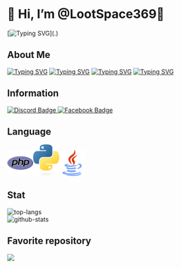 # 👋 Hi, I’m @LootSpace369🌴
[![Typing SVG](https://readme-typing-svg.herokuapp.com/?lines=print("LET+ME+COOK+🐧"))](.)

## About Me
[![Typing SVG](https://readme-typing-svg.herokuapp.com/?lines=•+👉+Vocative:+he/him)](.)
[![Typing SVG](https://readme-typing-svg.herokuapp.com/?lines=•+📫+How+to+reach+me?:+please+message+me)](.)
[![Typing SVG](https://readme-typing-svg.herokuapp.com/?lines=•+⚡+Fun+fact:+don't+ask+me+I+don't+know+how+to+code🐧)](.)
[![Typing SVG](https://readme-typing-svg.herokuapp.com/?lines=•+🕑+Working+time:+all+day)](.)

## Information
<a href="https://discord.com/invite/rFPWq8fV">
  <img src="https://img.shields.io/badge/Discord-7289DA?style=for-the-badge&logo=discord&logoColor=white" alt="Discord Badge"/>
  </a>
<a href="https://www.facebook.com/profile.php?id=61555336191287&mibextid=ZbWKwL">
  <img src="https://img.shields.io/badge/Facebook-0072b1?style=for-the-badge&logo=facebook&logoColor=dark" alt="Facebook Badge"/>
</a>

## Language
<img src="php.png" width=60px><img src="python.png" width=60px><img src="java.png" width=60px>

## Stat
<img src="https://github-readme-stats.vercel.app/api/top-langs/?username=LootSpace369&layout=compact&theme=algolia&hide_border=true" alt="top-langs"/><br>
<img src="https://github-readme-stats.vercel.app/api?username=LootSpace369&theme=algolia&show_icons=true&hide_border=true" alt="github-stats"/>

## Favorite repository
<img src="https://github-readme-stats.vercel.app/api/pin/?username=LootSpace369&repo=VaniMMo&cache_seconds=86400&theme=algolia">
<!---
LootSpace369/LootSpace369 is a ✨ special ✨ repository because its `README.md` (this file) appears on your GitHub profile.
You can click the Preview link to take a look at your changes.
--->
